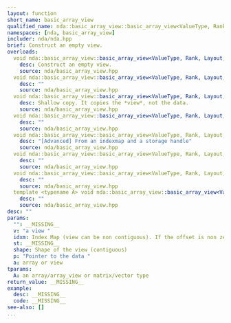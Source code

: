 ```yaml
---
layout: function
short_name: basic_array_view
qualified_name: nda::basic_array_view::basic_array_view<ValueType, Rank, Layout, Algebra, AccessorPolicy, OwningPolicy>
namespaces: [nda, basic_array_view]
includer: nda/nda.hpp
brief: Construct an empty view.
overloads:
  void nda::basic_array_view::basic_array_view<ValueType, Rank, Layout, Algebra, AccessorPolicy, OwningPolicy>():
    desc: Construct an empty view.
    source: nda/basic_array_view.hpp
  void nda::basic_array_view::basic_array_view<ValueType, Rank, Layout, Algebra, AccessorPolicy, OwningPolicy>(basic_array_view<ValueType, Rank, Layout, Algebra, AccessorPolicy, OwningPolicy> && ):
    desc: ""
    source: nda/basic_array_view.hpp
  void nda::basic_array_view::basic_array_view<ValueType, Rank, Layout, Algebra, AccessorPolicy, OwningPolicy>(const basic_array_view<ValueType, Rank, Layout, Algebra, AccessorPolicy, OwningPolicy> & ):
    desc: Shallow copy. It copies the *view*, not the data.
    source: nda/basic_array_view.hpp
  void nda::basic_array_view::basic_array_view<ValueType, Rank, Layout, Algebra, AccessorPolicy, OwningPolicy>(const basic_array_view<ValueType, Rank, Layout, Algebra, AccessorPolicy, OwningPolicy> & v):
    desc: ""
    source: nda/basic_array_view.hpp
  void nda::basic_array_view::basic_array_view<ValueType, Rank, Layout, Algebra, AccessorPolicy, OwningPolicy>(const nda::basic_array_view::idx_map_t & idxm, nda::basic_array_view::storage_t st):
    desc: "[Advanced] From an indexmap and a storage handle"
    source: nda/basic_array_view.hpp
  void nda::basic_array_view::basic_array_view<ValueType, Rank, Layout, Algebra, AccessorPolicy, OwningPolicy>(const std::array<long, Rank> & shape, ValueType * p):
    desc: ""
    source: nda/basic_array_view.hpp
  void nda::basic_array_view::basic_array_view<ValueType, Rank, Layout, Algebra, AccessorPolicy, OwningPolicy>(const nda::basic_array_view::idx_map_t & idxm, ValueType * p):
    desc: ""
    source: nda/basic_array_view.hpp
  template <typename A> void nda::basic_array_view::basic_array_view<ValueType, Rank, Layout, Algebra, AccessorPolicy, OwningPolicy>(const A & a):
    desc: ""
    source: nda/basic_array_view.hpp
desc: ""
params:
  "": __MISSING__
  v: "a view "
  idxm: Index Map (view can be non contiguous). If the offset is non zero, the view starts at p + idxm.offset()
  st: __MISSING__
  shape: Shape of the view (contiguous)
  p: "Pointer to the data "
  a: array or view
tparams:
  A: an array/array_view or matrix/vector type
return_value: __MISSING__
example:
  desc: __MISSING__
  code: __MISSING__
see-also: []
...
```


